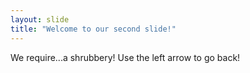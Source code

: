 ```yaml
---
layout: slide
title: "Welcome to our second slide!"
---
```

We require...a shrubbery!
Use the left arrow to go back!
